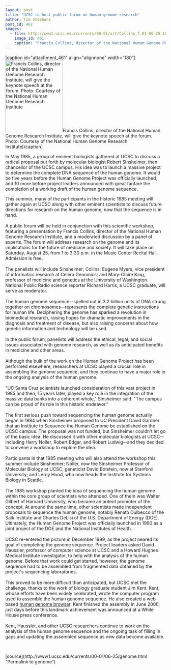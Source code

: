 ```yaml
---
layout: post
title: "UCSC to host public forum on human genome research"
author: Tim Stephens
post_id: 462
images:
  - file: http://www1.ucsc.edu/currents/00-01/art/Collins_f.01-06-25.180.jpg
    image_id: 461
    caption: "Francis Collins, director of the National Human Genome Research Institute, will give the keynote speech at the forum. Photo: Courtesy of the National Human Genome Research Institute"
---
```


[caption id="attachment_461" align="alignnone" width="180"]<a href="http://localhost/mysite/wp-content/uploads/2001/06/Collins_f.01-06-25.180.jpg"><img class="size-full wp-image-461" src="http://localhost/mysite/wp-content/uploads/2001/06/Collins_f.01-06-25.180.jpg" alt="Francis Collins, director of the National Human Genome Research Institute, will give the keynote speech at the forum. Photo: Courtesy of the National Human Genome Research Institute" width="180" height="226" /></a>Francis Collins, director of the National Human Genome Research Institute, will give the keynote speech at the forum. Photo: Courtesy of the National Human Genome Research Institute[/caption]
<p>
  In May 1985, a group of eminent biologists gathered at UCSC to discuss a radical proposal put forth by molecular biologist Robert Sinsheimer, then chancellor of the UCSC campus. His idea was to launch a massive project to determine the complete DNA sequence of the human genome. It would be five years before the Human Genome Project was officially launched, and 10 more before project leaders announced with great fanfare the completion of a working draft of the human genome sequence.
</p>This summer, many of the participants in the historic 1985 meeting will gather again at UCSC along with other eminent scientists to discuss future directions for research on the human genome, now that the sequence is in hand.<br>
<br>
A public forum will be held in conjunction with this scientific workshop, featuring a presentation by Francis Collins, director of the National Human Genome Research Institute, and a moderated discussion by a panel of experts. The forum will address research on the genome and its implications for the future of medicine and society. It will take place on Saturday, August 25, from 1 to 3:30 p.m. in the Music Center Recital Hall. Admission is free.<br>
<br>
The panelists will include Sinsheimer; Collins; Eugene Myers, vice president of informatics research at Celera Genomics; and Mary-Claire King, professor of medicine and genetics at the University of Washington. National Public Radio science reporter Richard Harris, a UCSC graduate, will serve as moderator.<br>
<br>
The human genome sequence--spelled out in 3.2 billion units of DNA strung together on chromosomes--represents the complete genetic instructions for human life. Deciphering the genome has sparked a revolution in biomedical research, raising hopes for dramatic improvements in the diagnosis and treatment of disease, but also raising concerns about how genetic information and technology will be used.<br>
<br>
In the public forum, panelists will address the ethical, legal, and social issues associated with genome research, as well as its anticipated benefits in medicine and other areas.<br>
<br>
Although the bulk of the work on the Human Genome Project has been performed elsewhere, researchers at UCSC played a crucial role in assembling the genome sequence, and they continue to have a major role in the ongoing analysis of the human genome.<br>
<br>
"UC Santa Cruz scientists launched consideration of this vast project in 1985 and then, 15 years later, played a key role in the integration of the massive data banks into a coherent whole," Sinsheimer said. "The campus can be proud of its role in this historic endeavor."<br>
<br>
The first serious push toward sequencing the human genome actually began in 1984 when Sinsheimer proposed to UC President David Gardner that an Institute to Sequence the Human Genome be established on the UCSC campus. The proposal was not funded, but Sinsheimer couldn't let go of the basic idea. He discussed it with other molecular biologists at UCSC--including Harry Noller, Robert Edgar, and Robert Ludwig--and they decided to convene a workshop to explore the idea.<br>
<br>
Participants in that 1985 meeting who will also attend the workshop this summer include Sinsheimer; Noller, now the Sinsheimer Professor of Molecular Biology at UCSC; geneticist David Botstein, now at Stanford University; and Leroy Hood, who now heads the Institute for Systems Biology in Seattle.<br>
<br>
The 1985 workshop planted the idea of sequencing the human genome within the core group of scientists who attended. One of them was Walter Gilbert of Harvard University, who became an ardent promoter of the concept. At around the same time, other scientists made independent proposals to sequence the human genome, notably Renato Dulbecco of the Salk Institute and Charles DeLisi of the U.S. Department of Energy (DOE). Ultimately, the Human Genome Project was officially launched in 1990 as a joint project of the DOE and the National Institutes of Health.<br>
<br>
UCSC re-entered the picture in December 1999, as the project neared its goal of completing the genome sequence. Project leaders asked David Haussler, professor of computer science at UCSC and a Howard Hughes Medical Institute investigator, to help with the analysis of the human genome. Before that work could get started, however, the genome sequence had to be assembled from fragmented data obtained by the project's sequencing laboratories.<br>
<br>
This proved to be more difficult than anticipated, but UCSC met the challenge, thanks to the work of biology graduate student Jim Kent. Kent, whose efforts have been widely celebrated, wrote the computer program used to assemble the human genome sequence. He also created a web-based <a href="http://genome.ucsc.edu">human genome browser</a>. Kent finished the assembly in June 2000, just days before this landmark achievement was announced at a White House press conference.<br>
<br>
Kent, Haussler, and other UCSC researchers continue to work on the analysis of the human genome sequence and the ongoing task of filling in gaps and updating the assembled sequence as new data become available.
<p>
  <br>

</p>
[source](http://www1.ucsc.edu/currents/00-01/06-25/genome.html "Permalink to genome")
